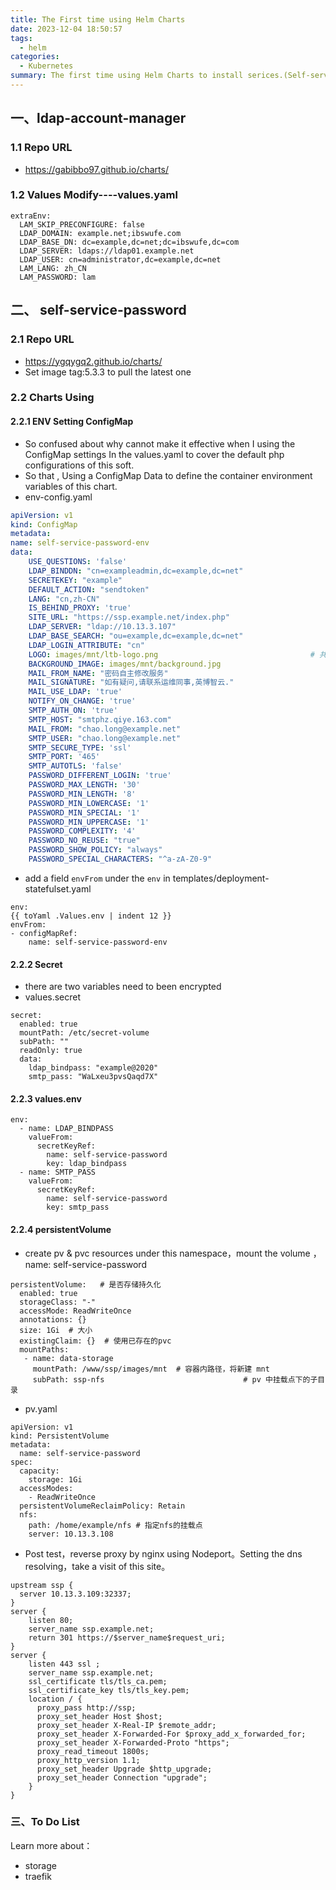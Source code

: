 ```yaml
---
title: The First time using Helm Charts
date: 2023-12-04 18:50:57
tags:
  - helm
categories:
  - Kubernetes
summary: The first time using Helm Charts to install serices.(Self-service-password,ldap-account-management)
---
```

## 一、ldap-account-manager
### 1.1 Repo URL
- https://gabibbo97.github.io/charts/
### 1.2 Values Modify----values.yaml

```
extraEnv:
  LAM_SKIP_PRECONFIGURE: false
  LDAP_DOMAIN: example.net;ibswufe.com
  LDAP_BASE_DN: dc=example,dc=net;dc=ibswufe,dc=com
  LDAP_SERVER: ldaps://ldap01.example.net
  LDAP_USER: cn=administrator,dc=example,dc=net
  LAM_LANG: zh_CN
  LAM_PASSWORD: lam
```

## 二、 self-service-password
### 2.1 Repo URL
- https://ygqygq2.github.io/charts/
- Set image tag:5.3.3 to pull the latest one
### 2.2 Charts Using
#### 2.2.1 ENV Setting ConfigMap
- So confused about why cannot make it effective when I  using  the ConfigMap settings In the values.yaml to  cover the default php configurations of this soft.
- So that , Using a ConfigMap Data to  define the container environment variables of this chart.
- env-config.yaml

```yaml
apiVersion: v1
kind: ConfigMap
metadata:
name: self-service-password-env
data:
    USE_QUESTIONS: 'false'
	LDAP_BINDDN: "cn=exampleadmin,dc=example,dc=net"
	SECRETEKEY: "example"
	DEFAULT_ACTION: "sendtoken"
	LANG: "cn,zh-CN"
	IS_BEHIND_PROXY: 'true'
	SITE_URL: "https://ssp.example.net/index.php"
	LDAP_SERVER: "ldap://10.13.3.107"
	LDAP_BASE_SEARCH: "ou=example,dc=example,dc=net"
	LDAP_LOGIN_ATTRIBUTE: "cn"
	LOGO: images/mnt/ltb-logo.png                                  # 共享存储，挂载在容器中的/www/ssp/images/mnt
	BACKGROUND_IMAGE: images/mnt/background.jpg
	MAIL_FROM_NAME: "密码自主修改服务"
	MAIL_SIGNATURE: "如有疑问,请联系运维同事,英博智云."
	MAIL_USE_LDAP: 'true'
	NOTIFY_ON_CHANGE: 'true'
	SMTP_AUTH_ON: 'true'
	SMTP_HOST: "smtphz.qiye.163.com"
	MAIL_FROM: "chao.long@example.net"
	SMTP_USER: "chao.long@example.net"
	SMTP_SECURE_TYPE: 'ssl'
	SMTP_PORT: '465'
	SMTP_AUTOTLS: 'false'
	PASSWORD_DIFFERENT_LOGIN: 'true'
	PASSWORD_MAX_LENGTH: '30'
	PASSWORD_MIN_LENGTH: '8'
	PASSWORD_MIN_LOWERCASE: '1'
	PASSWORD_MIN_SPECIAL: '1'
	PASSWORD_MIN_UPPERCASE: '1'
	PASSWORD_COMPLEXITY: '4'
	PASSWORD_NO_REUSE: "true"
	PASSWORD_SHOW_POLICY: "always"
	PASSWORD_SPECIAL_CHARACTERS: "^a-zA-Z0-9"
```

- add a field `envFrom`  under the `env` in templates/deployment-statefulset.yaml

```
env:
{{ toYaml .Values.env | indent 12 }}
envFrom:
- configMapRef:
    name: self-service-password-env
```
#### 2.2.2 Secret
- there are two variables need to been encrypted
- values.secret

```
secret:
  enabled: true
  mountPath: /etc/secret-volume
  subPath: ""
  readOnly: true
  data:
    ldap_bindpass: "example@2020"
    smtp_pass: "WaLxeu3pvsQaqd7X"
```
#### 2.2.3 values.env

```
env:
  - name: LDAP_BINDPASS
    valueFrom:
      secretKeyRef:
        name: self-service-password
        key: ldap_bindpass
  - name: SMTP_PASS
    valueFrom:
      secretKeyRef:
        name: self-service-password
        key: smtp_pass
```

#### 2.2.4 persistentVolume 
- create  pv & pvc resources under this namespace，mount the volume ，name: self-service-password

```
persistentVolume:   # 是否存储持久化
  enabled: true
  storageClass: "-"
  accessMode: ReadWriteOnce
  annotations: {}
  size: 1Gi  # 大小
  existingClaim: {}  # 使用已存在的pvc
  mountPaths:
   - name: data-storage
     mountPath: /www/ssp/images/mnt  # 容器内路径，将新建 mnt
     subPath: ssp-nfs                               # pv 中挂载点下的子目录
```

- pv.yaml

```
apiVersion: v1
kind: PersistentVolume
metadata:
  name: self-service-password
spec:
  capacity:
    storage: 1Gi
  accessModes:
    - ReadWriteOnce
  persistentVolumeReclaimPolicy: Retain
  nfs:
    path: /home/example/nfs # 指定nfs的挂载点
    server: 10.13.3.108
```

- Post  test，reverse proxy by nginx using Nodeport。Setting the dns resolving，take a visit of this site。

```
upstream ssp {
  server 10.13.3.109:32337;
}
server {
    listen 80;
    server_name ssp.example.net;
    return 301 https://$server_name$request_uri;
}
server {
    listen 443 ssl ;
    server_name ssp.example.net;
    ssl_certificate tls/tls_ca.pem; 
    ssl_certificate_key tls/tls_key.pem;
    location / {
      proxy_pass http://ssp;
      proxy_set_header Host $host;
      proxy_set_header X-Real-IP $remote_addr;
      proxy_set_header X-Forwarded-For $proxy_add_x_forwarded_for;
      proxy_set_header X-Forwarded-Proto "https";
      proxy_read_timeout 1800s;
      proxy_http_version 1.1;
      proxy_set_header Upgrade $http_upgrade;
      proxy_set_header Connection "upgrade";
    }
}
```
### 三、To Do List
Learn more about：
- storage
- traefik